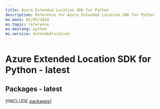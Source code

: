 ```yaml
---
title: Azure Extended Location SDK for Python
description: Reference for Azure Extended Location SDK for Python
ms.date: 02/05/2024
ms.topic: reference
ms.devlang: python
ms.service: extendedlocation
---
```

# Azure Extended Location SDK for Python - latest
## Packages - latest
[!INCLUDE [packages](extended-location-index.md)]